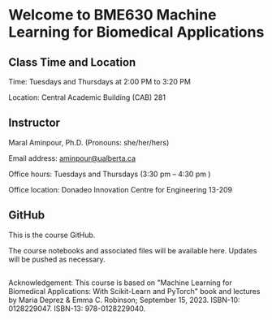 # Welcome to BME630 Machine Learning for Biomedical Applications

## Class Time and Location

Time: Tuesdays and Thursdays at 2:00 PM to 3:20 PM

Location: Central Academic Building (CAB) 281

## Instructor

Maral Aminpour, Ph.D. (Pronouns: she/her/hers)

Email address: aminpour@ualberta.ca

Office hours: Tuesdays and Thursdays (3:30 pm – 4:30 pm )

Office location: Donadeo Innovation Centre for Engineering 13-209

## GitHub

This is the course GitHub.

The course notebooks and associated files will be available here. Updates will be pushed as necessary.

##

Acknowledgement: This course is based on "Machine Learning for Biomedical Applications: With Scikit-Learn and PyTorch" book and lectures by Maria Deprez & Emma C. Robinson; September 15, 2023. ISBN-10: 0128229047. ISBN-13: 978-0128229040.
